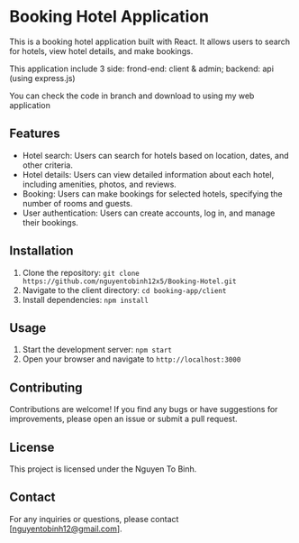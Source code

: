 # Booking Hotel Application

This is a booking hotel application built with React. It allows users to search for hotels, view hotel details, and make bookings.

This application include 3 side: frond-end: client & admin; backend: api (using express.js)

You can check the code in branch and download to using my web application

## Features

- Hotel search: Users can search for hotels based on location, dates, and other criteria.
- Hotel details: Users can view detailed information about each hotel, including amenities, photos, and reviews.
- Booking: Users can make bookings for selected hotels, specifying the number of rooms and guests.
- User authentication: Users can create accounts, log in, and manage their bookings.

## Installation

1. Clone the repository: `git clone https://github.com/nguyentobinh12x5/Booking-Hotel.git`
2. Navigate to the client directory: `cd booking-app/client`
3. Install dependencies: `npm install`

## Usage

1. Start the development server: `npm start`
2. Open your browser and navigate to `http://localhost:3000`

## Contributing

Contributions are welcome! If you find any bugs or have suggestions for improvements, please open an issue or submit a pull request.

## License

This project is licensed under the Nguyen To Binh.

## Contact

For any inquiries or questions, please contact [nguyentobinh12@gmail.com].
